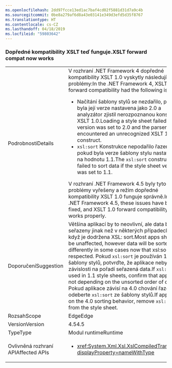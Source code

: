 ```yaml
---
ms.openlocfilehash: 2dd97fcce13ed1ac7baf4cd02f5881d31d7a9c4b
ms.sourcegitcommit: 0be8a279af6d8a43e03141e349d3efd5d35f8767
ms.translationtype: HT
ms.contentlocale: cs-CZ
ms.lasthandoff: 04/18/2019
ms.locfileid: "59803642"
---
```

### <a name="xslt-forward-compat-now-works"></a><span data-ttu-id="dc740-101">Dopředné kompatibility XSLT teď funguje.</span><span class="sxs-lookup"><span data-stu-id="dc740-101">XSLT forward compat now works</span></span>

|   |   |
|---|---|
|<span data-ttu-id="dc740-102">Podrobnosti</span><span class="sxs-lookup"><span data-stu-id="dc740-102">Details</span></span>|<span data-ttu-id="dc740-103">V rozhraní .NET Framework 4 dopředné kompatibility XSLT 1.0 vyskytly následující problémy:</span><span class="sxs-lookup"><span data-stu-id="dc740-103">In the .NET Framework 4, XSLT 1.0 forward compatibility had the following issues:</span></span><ul><li><span data-ttu-id="dc740-104">Načítání šablony stylů se nezdařilo, pokud byla její verze nastavena jako 2.0 a analyzátor zjistil nerozpoznanou konstrukci XSLT 1.0.</span><span class="sxs-lookup"><span data-stu-id="dc740-104">Loading a style sheet failed if its version was set to 2.0 and the parser encountered an unrecognized XSLT 1.0 construct.</span></span></li><li><span data-ttu-id="dc740-105"><code>xsl:sort</code> Konstrukce nepodařilo řazení dat, pokud byla verze šablony stylu nastavena na hodnotu 1.1.</span><span class="sxs-lookup"><span data-stu-id="dc740-105">The <code>xsl:sort</code> construct failed to sort data if the style sheet version was set to 1.1.</span></span></li></ul><span data-ttu-id="dc740-106">V rozhraní .NET Framework 4.5 byly tyto problémy vyřešeny a režim dopředné kompatibility XSLT 1.0 funguje správně.</span><span class="sxs-lookup"><span data-stu-id="dc740-106">In the .NET Framework 4.5, these issues have been fixed, and XSLT 1.0 forward compatibility mode works properly.</span></span>|
|<span data-ttu-id="dc740-107">Doporučení</span><span class="sxs-lookup"><span data-stu-id="dc740-107">Suggestion</span></span>|<span data-ttu-id="dc740-108">Většina aplikací by to neovlivní, ale data budou seřazeny jinak než v některých případech teď, když je dodržena XSL: sort.</span><span class="sxs-lookup"><span data-stu-id="dc740-108">Most apps should be unaffected, however data will be sorted differently in some cases now that xsl:sort is respected.</span></span> <span data-ttu-id="dc740-109">Pokud <code>xsl:sort</code> je používán 1.1 šablony stylů, potvrďte, že aplikace nebyla v závislosti na pořadí seřazená data.</span><span class="sxs-lookup"><span data-stu-id="dc740-109">If <code>xsl:sort</code> is used in 1.1 style sheets, confirm that apps were not depending on the unsorted order of data.</span></span> <span data-ttu-id="dc740-110">Pokud aplikace závisí na 4.0 chování řazení, odeberte <code>xsl:sort</code> ze šablony stylů.</span><span class="sxs-lookup"><span data-stu-id="dc740-110">If apps rely on the 4.0 sorting behavior, remove <code>xsl:sort</code> from the style sheet.</span></span>|
|<span data-ttu-id="dc740-111">Rozsah</span><span class="sxs-lookup"><span data-stu-id="dc740-111">Scope</span></span>|<span data-ttu-id="dc740-112">Edge</span><span class="sxs-lookup"><span data-stu-id="dc740-112">Edge</span></span>|
|<span data-ttu-id="dc740-113">Version</span><span class="sxs-lookup"><span data-stu-id="dc740-113">Version</span></span>|<span data-ttu-id="dc740-114">4.5</span><span class="sxs-lookup"><span data-stu-id="dc740-114">4.5</span></span>|
|<span data-ttu-id="dc740-115">Type</span><span class="sxs-lookup"><span data-stu-id="dc740-115">Type</span></span>|<span data-ttu-id="dc740-116">Modul runtime</span><span class="sxs-lookup"><span data-stu-id="dc740-116">Runtime</span></span>|
|<span data-ttu-id="dc740-117">Ovlivněná rozhraní API</span><span class="sxs-lookup"><span data-stu-id="dc740-117">Affected APIs</span></span>|<ul><li><xref:System.Xml.Xsl.XslCompiledTransform?displayProperty=nameWithType></li></ul>|
